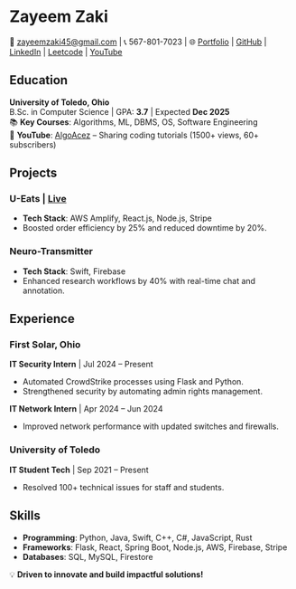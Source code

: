# **Zayeem Zaki**  
📧 [zayeemzaki45@gmail.com](mailto:zayeemzaki45@gmail.com) | 📞 567-801-7023 | 🌐 [Portfolio](https://zayeemzaki.github.io/my-portfolio/) | [GitHub](https://github.com/ZayeemZaki/) | [LinkedIn](https://www.linkedin.com/in/zayeem-zaki/) | [Leetcode](https://leetcode.com/u/zayeem_zaki/) | [YouTube](https://www.youtube.com/@AlgoAcez)  

## **Education**  
**University of Toledo, Ohio**  
B.Sc. in Computer Science | GPA: **3.7** | Expected **Dec 2025**  
📚 **Key Courses**: Algorithms, ML, DBMS, OS, Software Engineering  
🎥 **YouTube**: [AlgoAcez](https://www.youtube.com/@AlgoAcez) – Sharing coding tutorials (1500+ views, 60+ subscribers)  

## **Projects**  
### **U-Eats** | [Live](https://main.d20ukwqpkslt8j.amplifyapp.com/)  
- **Tech Stack**: AWS Amplify, React.js, Node.js, Stripe  
- Boosted order efficiency by 25% and reduced downtime by 20%.  

### **Neuro-Transmitter**  
- **Tech Stack**: Swift, Firebase  
- Enhanced research workflows by 40% with real-time chat and annotation.  

## **Experience**  
### **First Solar, Ohio**  
**IT Security Intern** | Jul 2024 – Present  
- Automated CrowdStrike processes using Flask and Python.  
- Strengthened security by automating admin rights management.  

**IT Network Intern** | Apr 2024 – Jun 2024  
- Improved network performance with updated switches and firewalls.  

### **University of Toledo**  
**IT Student Tech** | Sep 2021 – Present  
- Resolved 100+ technical issues for staff and students.  

## **Skills**  
- **Programming**: Python, Java, Swift, C++, C#, JavaScript, Rust  
- **Frameworks**: Flask, React, Spring Boot, Node.js, AWS, Firebase, Stripe  
- **Databases**: SQL, MySQL, Firestore  

💡 **Driven to innovate and build impactful solutions!**
